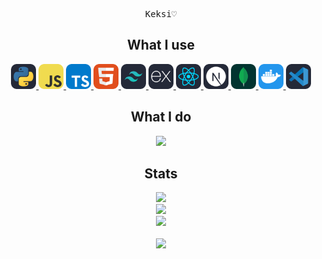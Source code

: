 <div align="center">
 <pre fontSize="50">Keksi♡</pre>
</div>

<h2 align="center">What I use</h2>

<div align="center">
 <a href="https://www.python.org/" target="_blank">
  <img src="https://raw.githubusercontent.com/tandpfun/skill-icons/9904dfdfef9bf5d8ae649a85fcb531b5892b0796/icons/Python-Dark.svg" height="40" alt="Python">
 </a>
 <a href="https://www.w3schools.com/js/" target="_blank">
  <img src="https://raw.githubusercontent.com/tandpfun/skill-icons/9904dfdfef9bf5d8ae649a85fcb531b5892b0796/icons/JavaScript.svg" height="40" alt="JavaScript">
 </a>
 <a href="https://www.typescriptlang.org/" target="_blank">
  <img src="https://raw.githubusercontent.com/tandpfun/skill-icons/9904dfdfef9bf5d8ae649a85fcb531b5892b0796/icons/TypeScript.svg" height="40" alt="TypeScript">
 </a>
 <a href="https://w3schools.com/html/" target="_blank">
  <img src="https://raw.githubusercontent.com/tandpfun/skill-icons/9904dfdfef9bf5d8ae649a85fcb531b5892b0796/icons/HTML.svg" height="40" alt="HTML">
 </a>
 <a href="https://tailwindcss.com/" target="_blank">
  <img src="https://raw.githubusercontent.com/tandpfun/skill-icons/9904dfdfef9bf5d8ae649a85fcb531b5892b0796/icons/TailwindCSS-Dark.svg" height="40" alt="TailwindCSS">
 </a>
 <a href="https://expressjs.com/" target="_blank">
  <img src="https://raw.githubusercontent.com/tandpfun/skill-icons/9904dfdfef9bf5d8ae649a85fcb531b5892b0796/icons/ExpressJS-Dark.svg" height="40" alt="Express">
 </a>
 <a href="https://reactjs.org/" target="_blank">
  <img src="https://raw.githubusercontent.com/tandpfun/skill-icons/9904dfdfef9bf5d8ae649a85fcb531b5892b0796/icons/React-Dark.svg" height="40" alt="React">
 </a>
 <a href="https://nextjs.org/" target="_blank">
  <img src="https://raw.githubusercontent.com/tandpfun/skill-icons/9904dfdfef9bf5d8ae649a85fcb531b5892b0796/icons/NextJS-Dark.svg" height="40" alt="Next.js">
 </a>
 <a href="https://www.mongodb.com/" target="_blank">
  <img src="https://raw.githubusercontent.com/tandpfun/skill-icons/9904dfdfef9bf5d8ae649a85fcb531b5892b0796/icons/MongoDB.svg" height="40" alt="MongoDB">
 </a>
 <a href="https://docker.com/" target="_blank">
  <img src="https://raw.githubusercontent.com/tandpfun/skill-icons/9904dfdfef9bf5d8ae649a85fcb531b5892b0796/icons/Docker.svg" height="40" alt="Docker">
 </a>
 <a href="https://code.visualstudio.com/" target="_blank">
  <img src="https://raw.githubusercontent.com/tandpfun/skill-icons/9904dfdfef9bf5d8ae649a85fcb531b5892b0796/icons/VSCode-Dark.svg" height="40" alt="VSCode">
 </a>
</div>

<h2 align="center">What I do</h2>
<div align="center">
 <a href="https://discord.com/users/527147599942385674" target="_blank">
  <img src="https://lanyard.cnrad.dev/api/527147599942385674?bg=141321">
 </a>
</div>

<h2 align="center">Stats</h2>

<div align="center">
 <img width="500" src="https://github-readme-stats.vercel.app/api?username=Keksiqc&theme=radical&hide_border=true&include_all_commits=true&count_private=true"> 
 <br />
 <img width="500" src="https://github-readme-stats.vercel.app/api/wakatime?username=Keksi&theme=radical&hide_border=true">
 <br />
 <img width="500" src="https://github-readme-stats.vercel.app/api/top-langs?username=Keksiqc&theme=radical&layout=compact&hide_border=true&include_all_commits=true&count_private=true">
 <br />
 <br />
 <img src="https://raw.githubusercontent.com/catppuccin/catppuccin/main/assets/footers/gray0_ctp_on_line.svg?sanitize=true">
</div>

